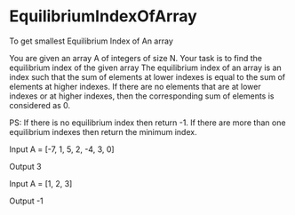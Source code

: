 # EquilibriumIndexOfArray
To get smallest Equilibrium Index of An array

You are given an array A of integers of size N.
Your task is to find the equilibrium index of the given array
The equilibrium index of an array is an index such that the sum of elements at lower indexes is equal to the sum of elements at higher indexes.
If there are no elements that are at lower indexes or at higher indexes, then the corresponding sum of elements is considered as 0.

PS:
If there is no equilibrium index then return -1.
If there are more than one equilibrium indexes then return the minimum index.



Input
A = [-7, 1, 5, 2, -4, 3, 0]

Output
3

Input
A = [1, 2, 3]

Output
-1
